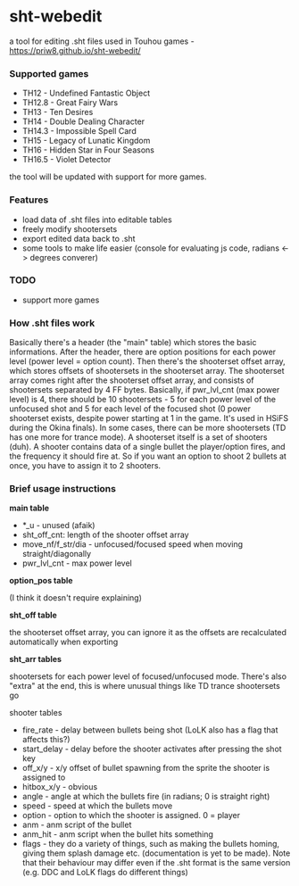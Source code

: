 # sht-webedit
a tool for editing .sht files used in Touhou games - https://priw8.github.io/sht-webedit/

### Supported games
- TH12 - Undefined Fantastic Object
- TH12.8 - Great Fairy Wars
- TH13 - Ten Desires
- TH14 - Double Dealing Character
- TH14.3 - Impossible Spell Card
- TH15 - Legacy of Lunatic Kingdom
- TH16 - Hidden Star in Four Seasons
- TH16.5 - Violet Detector

the tool will be updated with support for more games.

### Features
- load data of .sht files into editable tables
- freely modify shootersets
- export edited data back to .sht
- some tools to make life easier (console for evaluating js code, radians <-> degrees converer)

### TODO
- support more games

### How .sht files work
Basically there's a header (the "main" table) which stores the basic informations. After the header, there are option positions for each power level (power level = option count). Then there's the shooterset offset array, which stores offsets of shootersets in the shooterset array. The shooterset array comes right after the shooterset offset array, and consists of shootersets separated by 4 FF bytes. Basically, if pwr_lvl_cnt (max power level) is 4, there should be 10 shootersets - 5 for each power level of the unfocused shot and 5 for each level of the focused shot (0 power shooterset exists, despite power starting at 1 in the game. It's used in HSiFS during the Okina finals). In some cases, there can be more shootersets (TD has one more for trance mode). A shooterset itself is a set of shooters (duh). A shooter contains data of a single bullet the player/option fires, and the frequency it should fire at. So if you want an option to shoot 2 bullets at once, you have to assign it to 2 shooters.

### Brief usage instructions
**main table**

- *_u - unused (afaik)
- sht\_off\_cnt: length of the shooter offset array
- move\_nf/f\_str/dia - unfocused/focused speed when moving straight/diagonally
- pwr\_lvl\_cnt - max power level

**option_pos table**

(I think it doesn't require explaining)

**sht_off table**

the shooterset offset array, you can ignore it as the offsets are recalculated automatically when exporting

**sht_arr tables**

shootersets for each power level of focused/unfocused mode. There's also "extra" at the end, this is where unusual things like TD trance shootersets go

shooter tables

- fire_rate - delay between bullets being shot (LoLK also has a flag that affects this?)
- start_delay - delay before the shooter activates after pressing the shot key
- off_x/y - x/y offset of bullet spawning from the sprite the shooter is assigned to
- hitbox_x/y - obvious
- angle - angle at which the bullets fire (in radians; 0 is straight right)
- speed - speed at which the bullets move
- option - option to which the shooter is assigned. 0 = player
- anm - anm script of the bullet
- anm_hit - anm script when the bullet hits something
- flags - they do a variety of things, such as making the bullets homing, giving them splash damage etc. (documentation is yet to be made). Note that their behaviour may differ even if the .sht format is the same version (e.g. DDC and LoLK flags do different things)
